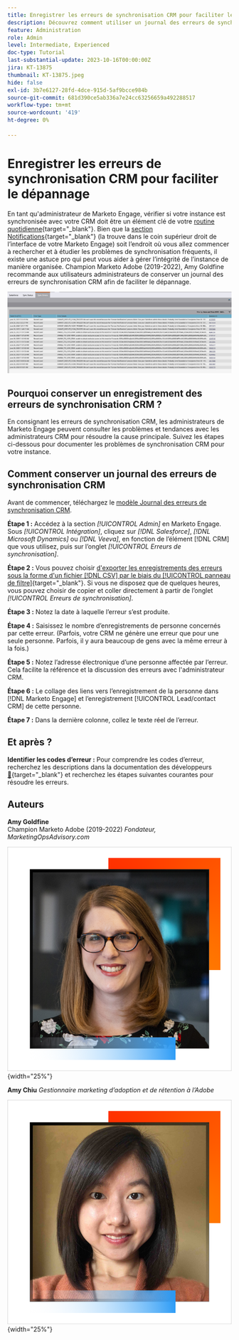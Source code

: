 ```yaml
---
title: Enregistrer les erreurs de synchronisation CRM pour faciliter le dépannage
description: Découvrez comment utiliser un journal des erreurs de synchronisation CRM pour étudier les problèmes de synchronisation CRM et le maintenir en bon état.
feature: Administration
role: Admin
level: Intermediate, Experienced
doc-type: Tutorial
last-substantial-update: 2023-10-16T00:00:00Z
jira: KT-13875
thumbnail: KT-13875.jpeg
hide: false
exl-id: 3b7e6127-28fd-4dce-915d-5af9bcce984b
source-git-commit: 681d390ce5ab336a7e24cc63256659a492288517
workflow-type: tm+mt
source-wordcount: '419'
ht-degree: 0%

---
```


# Enregistrer les erreurs de synchronisation CRM pour faciliter le dépannage

En tant qu&#39;administrateur de Marketo Engage, vérifier si votre instance est synchronisée avec votre CRM doit être un élément clé de votre [routine quotidienne](https://nation.marketo.com/t5/champion-program-blogs/my-marketo-morning-routine-tips-for-driving-marketing-operation/ba-p/247508){target="_blank"}. Bien que la [section Notifications](https://experienceleague.adobe.com/docs/marketo/using/product-docs/core-marketo-concepts/miscellaneous/notification-types.html?lang=fr){target="_blank"} (la trouve dans le coin supérieur droit de l’interface de votre Marketo Engage) soit l’endroit où vous allez commencer à rechercher et à étudier les problèmes de synchronisation fréquents, il existe une astuce pro qui peut vous aider à gérer l’intégrité de l’instance de manière organisée. Champion Marketo Adobe (2019-2022), Amy Goldfine recommande aux utilisateurs administrateurs de conserver un journal des erreurs de synchronisation CRM afin de faciliter le dépannage.

![Capture d’écran de l’onglet Erreurs de synchronisation](/help/tutorial-inherited-instance/_assets/Marketo_Engage_Admin_Salesforce_Sync_Errors_Tab.png)

## Pourquoi conserver un enregistrement des erreurs de synchronisation CRM ?

En consignant les erreurs de synchronisation CRM, les administrateurs de Marketo Engage peuvent consulter les problèmes et tendances avec les administrateurs CRM pour résoudre la cause principale. Suivez les étapes ci-dessous pour documenter les problèmes de synchronisation CRM pour votre instance.

## Comment conserver un journal des erreurs de synchronisation CRM

Avant de commencer, téléchargez le [modèle Journal des erreurs de synchronisation CRM](/help/tutorial-inherited-instance/_assets/downloads/Adobe-Marketo-Engage_CRM-Sync-Error-Log-Template.xlsx).

**Étape 1 :** Accédez à la section *[!UICONTROL Admin]* en Marketo Engage. Sous *[!UICONTROL Intégration]*, cliquez sur *[!DNL Salesforce]*, *[!DNL Microsoft Dynamics]* ou *[!DNL Veeva]*, en fonction de l’élément [!DNL CRM] que vous utilisez, puis sur l’onglet *[!UICONTROL Erreurs de synchronisation]*.

**Étape 2 :** Vous pouvez choisir [&#x200B; d&#39;exporter les enregistrements des erreurs sous la forme d&#39;un fichier  [!DNL CSV] par le biais du [!UICONTROL panneau de filtre]](https://experienceleague.adobe.com/docs/marketo/using/product-docs/crm-sync/salesforce-sync/salesforce-sync-errors.html?lang=fr#filter-sync-errors){target="_blank"}. Si vous ne disposez que de quelques heures, vous pouvez choisir de copier et coller directement à partir de l’onglet *[!UICONTROL Erreurs de synchronisation]*.

**Étape 3 :** Notez la date à laquelle l’erreur s’est produite.

**Étape 4 :** Saisissez le nombre d’enregistrements de personne concernés par cette erreur. (Parfois, votre CRM ne génère une erreur que pour une seule personne. Parfois, il y aura beaucoup de gens avec la même erreur à la fois.)

**Étape 5 :** Notez l’adresse électronique d’une personne affectée par l’erreur. Cela facilite la référence et la discussion des erreurs avec l&#39;administrateur CRM.

**Étape 6 :** Le collage des liens vers l’enregistrement de la personne dans [!DNL Marketo Engage] et l’enregistrement [!UICONTROL Lead/contact CRM] de cette personne.

**Étape 7 :** Dans la dernière colonne, collez le texte réel de l’erreur.

## Et après ?

**Identifier les codes d’erreur :** Pour comprendre les codes d’erreur, recherchez les descriptions dans la documentation des développeurs [&#128279;](https://developers.marketo.com/rest-api/error-codes/#response_level_error_codes){target="_blank"} et recherchez les étapes suivantes courantes pour résoudre les erreurs.

## Auteurs

**Amy Goldfine**\
Champion Marketo Adobe (2019-2022)
*Fondateur, MarketingOpsAdvisory.com*

![Amy Goldfine](/help/tutorial-inherited-instance/_assets/authors/Customer_Author_Amy_Goldfine.png){width="25%"}

**Amy Chiu**
*Gestionnaire marketing d’adoption et de rétention à l’Adobe*

![Amy Chiu](/help/tutorial-inherited-instance/_assets/authors/Adobe_Author_Amy_Chiu.png){width="25%"}
